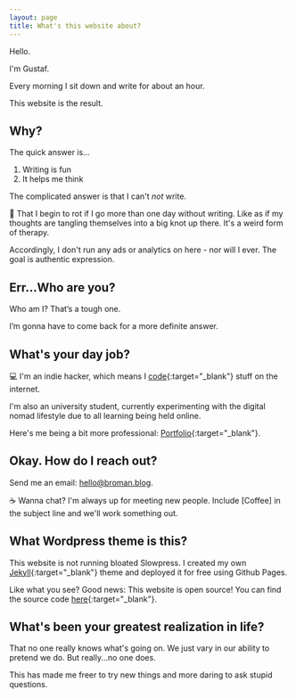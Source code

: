 ```yaml
---
layout: page
title: What's this website about?
---
```


Hello.

I'm Gustaf.

Every morning I sit down and write for about an hour.

This website is the result.

## Why?

The quick answer is...

1. Writing is fun
2. It helps me think

The complicated answer is that I can't _not_ write. 

🧠 That I begin to rot if I go more than one day without writing. Like as if my thoughts are tangling themselves into a big knot up there. It's a weird form of therapy.

Accordingly, I don't run any ads or analytics on here - nor will I ever. The goal is authentic expression.

## Err...Who are you?

Who am I? That’s a tough one.

I’m gonna have to come back for a more definite answer.

## What's your day job?

💻 I'm an indie hacker, which means I [code](https://github.com/gustafbroman){:target="_blank"} stuff on the internet.

I'm also an university student, currently experimenting with the digital nomad lifestyle due to all learning being held online.

Here's me being a bit more professional: [Portfolio](https://gustafbroman.github.io){:target="_blank"}.

## Okay. How do I reach out?

Send me an email: [hello@broman.blog](mailto:hello@broman.blog).

☕️ Wanna chat? I'm always up for meeting new people. Include [Coffee] in the subject line and we'll work something out.

## What Wordpress theme is this?

This website is not running bloated Slowpress. I created my own [Jekyll](https://jekyllrb.com/){:target="_blank"} theme and deployed it for free using Github Pages.

Like what you see? Good news: This website is open source! You can find the source code [here](https://github.com/gustafbroman/broman.blog){:target="_blank"}.

## What's been your greatest realization in life?

That no one really knows what's going on. We just vary in our ability to pretend we do. But really...no one does.

This has made me freer to try new things and more daring to ask stupid questions.

